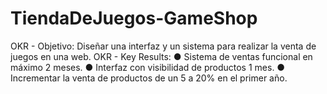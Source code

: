 # TiendaDeJuegos-GameShop

OKR - Objetivo: Diseñar una interfaz y un sistema para realizar la venta de juegos en una web.
OKR - Key Results:
● Sistema de ventas funcional en máximo 2 meses.
● Interfaz con visibilidad de productos 1 mes.
● Incrementar la venta de productos de un 5 a 20% en el primer año.

